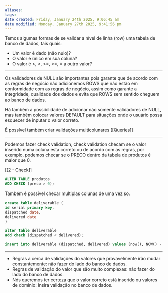 ```yaml
---
aliases: 
tags: 
date created: Friday, January 24th 2025, 9:06:45 am
date modified: Monday, January 27th 2025, 9:41:56 pm
---
```

Temos algumas formas de se validar a nível de linha (row) uma tabela de banco de dados, tais quais:

- Um valor é dado (não nulo)?
- O valor é único em sua coluna?
- O valor é >, <, >=, <=, = a outro valor?

---

Os validadores de NULL são importantes pois garante que de acordo com as regras de negócio não adicionemos ROWS que não estão em conformidade com as regras de negócio, assim como garante a integridade, qualidade dos dados e evita que ROWS sem sentido cheguem ao banco de dados.

Há também a possibilidade de adicionar não somente validadores de NULL, mas também colocar valores DEFAULT para situações onde o usuário possa esquecer de inputar o valor correto.

É possível também criar validações multicolunares [[Queries]]

---

Podemos fazer check validation, check validation checam se o valor inserido numa coluna esta correto ou de acordo com as regras, por exemplo, podemos checar se o PRECO dentro da tabela de produtos é maior que 0.

[[2 - Check]]

```sql
ALTER TABLE produtos
ADD CHECK (preco > 0);
```

Também é possível checar multiplas colunas de uma vez so.

```sql
create table deliverable (
id serial primary key,
dispatched date,
delivered date
)

alter table deliverable
add check (dispatched < delivered);

insert into deliverable (dispatched, delivered) values (now(), NOW() - INTERVAL '1 day');
```

---

- Regras a cerca de validações do valores que provavelmente irão mudar constantemente: não fazer do lado do banco de dados.
- Regras de validação do valor que são muito complexas: não fazer do lado do banco de dados.
- Nós queremos ter certeza que o valor correto está inserido ou valores de dominio: Insira validação no banco de dados.

